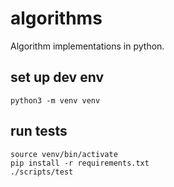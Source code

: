 # algorithms
Algorithm implementations in python.

## set up dev env
```
python3 -m venv venv
```

## run tests
```
source venv/bin/activate
pip install -r requirements.txt
./scripts/test
```